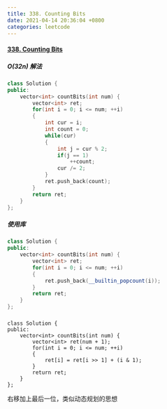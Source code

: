 ```yaml
---
title: 338. Counting Bits
date: 2021-04-14 20:36:04 +0800
categories: leetcode
---
```

#### [338. Counting Bits](https://leetcode.com/problems/counting-bits/)

##### O(32n) 解法
```c++
class Solution {
public:
    vector<int> countBits(int num) {
        vector<int> ret;
        for(int i = 0; i <= num; ++i)
        {
            int cur = i;
            int count = 0;
            while(cur)
            {
                int j = cur % 2;
                if(j == 1)
                    ++count;
                cur /= 2;
            }
            ret.push_back(count);
        }
        return ret;
    }
};
```

##### 使用库
```c++
class Solution {
public:
    vector<int> countBits(int num) {
        vector<int> ret;
        for(int i = 0; i <= num; ++i)
        {
            ret.push_back(__builtin_popcount(i));
        }
        return ret;
    }
};
```

##### 
```
class Solution {
public:
    vector<int> countBits(int num) {
        vector<int> ret(num + 1);
        for(int i = 0; i <= num; ++i)
        {
            ret[i] = ret[i >> 1] + (i & 1);
        }
        return ret;
    }
};
```

右移加上最后一位，类似动态规划的思想
